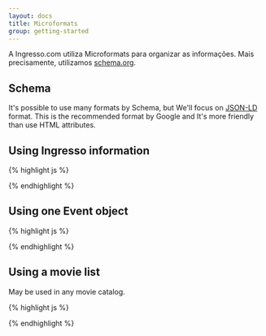 ```yaml
---
layout: docs
title: Microformats
group: getting-started
---
```


A Ingresso.com utiliza Microformats para organizar as informações. Mais precisamente, utilizamos <a href="http://schema.org/" target="_blank">schema.org</a>.

## Schema

It's possible to use many formats by Schema, but We'll focus on <a href="http://json-ld.org/" target="_blank">JSON-LD</a> format.
This is the recommended format by Google and It's more friendly than use HTML attributes.

## Using Ingresso information


{% highlight js %}
<script type="application/ld+json">
{
    "@context":"http://schema.org",
    "@type":"Organization",
    "name":"Ingresso.com",
    "url":"http://www.ingresso.com",
    "foundingDate":"1995-09-25",
    "legalName":"Ingresso.com Ltda",
    "email":"contato@ingresso.com",
    "logo":"https://ingresso-a.akamaihd.net/catalogo/img/logo.png",
    "contactPoint":{
        "@type":"ContactPoint",
        "contactType":"customer service",
        "url":"https://atendimento.ingresso.com/"
    },
    "telephone":"4003-2330",
    "address":{
        "@type":"PostalAddress",
        "streetAddress":"Rua da Quitanda, 86 - 9&ordm; andar",
        "postalCode":"20091-005",
        "addressLocality":"Rio de Janeiro",
        "addressRegion":"RJ",
        "addressCountry":"BR"
    },
    "seeks":{
        "@type":"Demand",
        "acceptedPaymentMethod":[
            {
                "@type":"PaymentMethod",
                "name":"Visa"
            },
            {
                "@type":"PaymentMethod",
                "name":"MasterCard"
            },
            {
                "@type":"PaymentMethod",
                "name":"Diners"
            },
            {
                "@type":"PaymentMethod",
                "name":"Elo"
            },
            {
                "@type":"PaymentMethod",
                "name":"Cartão Submarino"
            },
            {
                "@type":"PaymentMethod",
                "name":"Aura"
            },
            {
                "@type":"PaymentMethod",
                "name":"American Express"
            }
        ]
    }
}
</script>
{% endhighlight %}

## Using one Event object


{% highlight js %}
<script type="application/ld+json">
{
  "@context": "http://schema.org",
  "@type": "Event",
  "name": "Doidas e Santas",
  "description":"Beatriz vive uma crise. Embora no auge da carreira profissional, a vida pessoal anda um caos. Sua mãe, a extravagante dona Elda voltou a morar com ela e vive às turras com sua filha adolescente (também Josie Antello). E o marido Orlando após vinte anos de casamento, está cada vez mais distante, mais surdo, mais mudo, mais morno, mais jogado no sofá. Um casamento acomodado e duas gerações em crise. Assim, não há “santa” que aguente, qualquer uma fica “doida”. Durante uma visita da irmã caçula, a solteirona-não-tão-convicta-assim , Beatriz decide dar um basta. Separa-se de um inconformado Orlando e resolve abraçar os prazeres da vida e da juventude mais uma vez. Sai para as noites, canta, dança, conhece um rapaz... Beatriz acha que preencheu o vazio, que botou a vida nos trilhos. Até que uma longa conversa com a mãe, sobre o passado e as esperanças para o futuro, faz reacender uma fagulha. Aponta a dorzinha da saudade.",
  "image":"https://ingresso-a.akamaihd.net/img/teatro/cartaz/734_d_iphone.jpg",
  "location": {
    "@type": "Place",
    "name": "Teatro SESI - Centro",
    "address": {
      "@type": "PostalAddress",
      "postalCode":"20030-002",
      "streetAddress": "Avenida Graça Aranha, 1",
      "addressLocality": "Rio de Janeiro",
      "addressRegion": "RJ"
    }
  },
  "offers": {
    "@type": "Offer",
    "price":"47.20",
    "businessFunction":"sell",
    "priceCurrency": "BRL",
    "availability": "In Stock"
  },
  "startDate": "2016-04-21T20:00",
  "url": "http://www.ingresso.com/rio-de-janeiro/home/espetaculo/teatro/doidas-e-santas"
}
</script>
{% endhighlight %}

## Using a movie list

May be used in any movie catalog.


{% highlight js %}
<script type="application/ld+json">
{
    "@context":"http://schema.org",
    "@type":"ItemList",
    "itemListElement":[
        {
            "@type":"ListItem",
            "position":1,
            "item":{
                "@type":"Movie",
                "name":"Capitão América: Guerra Civil",
                "url":"http://marvel.com/CaptainAmericaPremiere",
                "image":"https://upload.wikimedia.org/wikipedia/pt/5/53/Captain_America_Civil_War_poster.jpg",
                "genre":"Ação",
                "director":[
                    {
                        "@type":"Person",
                        "name":"Anthony Russo"
                    },
                    {
                        "@type":"Person",
                        "name":"Joe Russo"
                    }
                ],
                "actor":[
                    {
                        "@type":"Person",
                        "name":"Robert Downey Jr."
                    },
                    {
                        "@type":"Person",
                        "name":"Chris Evans"
                    }
                ],
                "datePublished":"2016-05-06"
            }
        },
        {
            "@type":"ListItem",
            "position":2,
            "item":{
                "@type":"Movie",
                "name":"Capitão América: Guerra Civil 2",
                "url":"http://marvel.com/CaptainAmericaPremiere",
                "image":"https://upload.wikimedia.org/wikipedia/pt/5/53/Captain_America_Civil_War_poster.jpg",
                "genre":"Ação",
                "director":[
                    {
                        "@type":"Person",
                        "name":"Anthony Russo"
                    },
                    {
                        "@type":"Person",
                        "name":"Joe Russo"
                    }
                ],
                "actor":[
                    {
                        "@type":"Person",
                        "name":"Robert Downey Jr."
                    },
                    {
                        "@type":"Person",
                        "name":"Chris Evans"
                    }
                ],
                "datePublished":"2016-05-06"
            }
        }
    ]
}
</script>
{% endhighlight %}

